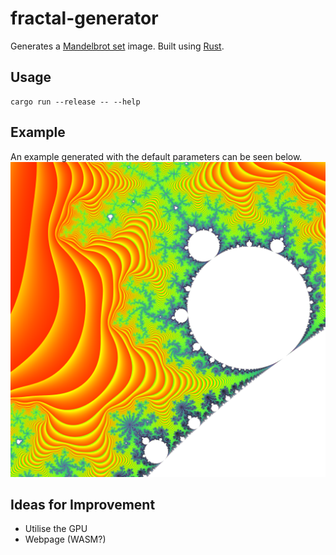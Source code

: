 # fractal-generator
Generates a [Mandelbrot set](https://en.wikipedia.org/wiki/Mandelbrot_set) image. Built using
[Rust](https://www.rust-lang.org/).

## Usage
```shell
cargo run --release -- --help
```

## Example
An example generated with the default parameters can be seen below.
![Alt text](images/fractal.png "Example")

## Ideas for Improvement
- Utilise the GPU
- Webpage (WASM?)
